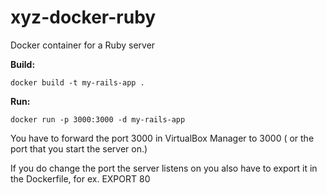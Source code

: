 # xyz-docker-ruby
Docker container for a Ruby server

**Build:**

    docker build -t my-rails-app .

**Run:**

    docker run -p 3000:3000 -d my-rails-app
    
    
You have to forward the port 3000 in VirtualBox Manager to 3000 ( or the port that you start the server on.)

If you do change the port the server listens on you also have to export it in the Dockerfile, for ex. EXPORT 80
